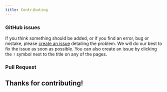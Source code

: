 ```yaml
---
title: Contributing
---
```



### GitHub issues

If you think something should be added, or if you find an error, bug or mistake, please [create an issue](https://github.com/galaxyproject/galaxy_tool_metadata_extractor/issues/new/choose) detailing the problem. We will do our best to fix the issue as soon as possible. You can also create an issue by clicking the `!` symbol next to the title on any of the pages.


### Pull Request



## Thanks for contributing!
